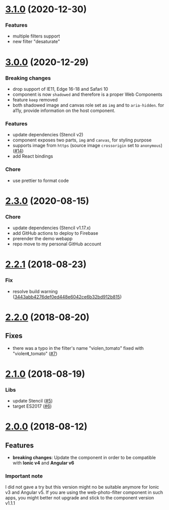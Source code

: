 <a name="3.1.0"></a>

# [3.1.0](https://github.com/peterpeterparker/web-photo-filter/compare/v3.0.0...v3.1.0) (2020-12-30)

### Features

- multiple filters support
- new filter "desaturate"

<a name="3.0.0"></a>

# [3.0.0](https://github.com/peterpeterparker/web-photo-filter/compare/v2.3.0...v3.0.0) (2020-12-29)

### Breaking changes

- drop support of IE11, Edge 16-18 and Safari 10
- component is now `shadowed` and therefore is a proper Web Components
- feature `keep` removed
- both shadowed image and canvas role set as `img` and to `aria-hidden`. for a11y, provide information on the host component.

### Features

- update dependencies (Stencil v2)
- component exposes two parts, `img` and `canvas`, for styling purpose
- supports image from `https` (source image `crossorigin` set to `anonymous`) ([#14](https://github.com/peterpeterparker/web-photo-filter/issues/14))
- add React bindings

### Chore

- use prettier to format code

<a name="2.3.0"></a>

# [2.3.0](https://github.com/peterpeterparker/web-photo-filter/compare/v2.1.1...v2.2.0) (2020-08-15)

### Chore

- update dependencies (Stencil v1.17.x)
- add GitHub actions to deploy to Firebase
- prerender the demo webapp
- repo move to my personal GitHub account

<a name="2.2.1"></a>

# [2.2.1](https://github.com/peterpeterparker/web-photo-filter/compare/v2.1.0...v2.1.1) (2018-08-23)

### Fix

- resolve build warning ([3443abb4276def0ed448e6042ce6b32bd912b815](https://github.com/peterpeterparker/web-photo-filter/commit/3443abb4276def0ed448e6042ce6b32bd912b815))

<a name="2.2.0"></a>

# [2.2.0](https://github.com/peterpeterparker/web-photo-filter/compare/v2.1.0...v2.2.0) (2018-08-20)

## Fixes

- there was a typo in the filter's name "violen_tomato" fixed with "violen**t**\_tomato" ([#7](https://github.com/peterpeterparker/web-photo-filter/issues/7))

<a name="2.1.0"></a>

# [2.1.0](https://github.com/peterpeterparker/web-photo-filter/compare/v2.0.0...v2.1.0) (2018-08-19)

### Libs

- update Stencil ([#5](https://github.com/peterpeterparker/web-photo-filter/issues/5))
- target ES2017 ([#6](https://github.com/peterpeterparker/web-photo-filter/issues/6))

<a name="2.0.0"></a>

# [2.0.0](https://github.com/peterpeterparker/web-photo-filter/compare/v1.1.1...v2.0.0) (2018-08-12)

## Features

- **breaking changes**: Update the component in order to be compatible with **Ionic v4** and **Angular v6**

### Important note

I did not gave a try but this version might no be suitable anymore for Ionic v3 and Angular v5. If you are using the web-photo-filter component in such apps, you might better not upgrade and stick to the component version v1.1.1
